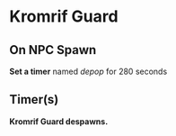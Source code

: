 # Kromrif Guard
## On NPC Spawn

 **Set a timer** named *depop* for 280 seconds
## Timer(s)

**Kromrif Guard despawns.**